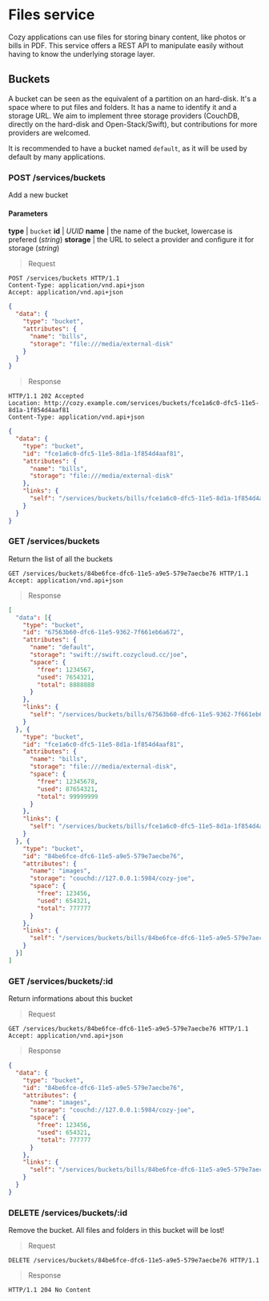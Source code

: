 Files service
=============

Cozy applications can use files for storing binary content, like photos or
bills in PDF. This service offers a REST API to manipulate easily without
having to know the underlying storage layer.



Buckets
-------

A bucket can be seen as the equivalent of a partition on an hard-disk. It's a
space where to put files and folders. It has a name to identify it and a
storage URL. We aim to implement three storage providers (CouchDB, directly on
the hard-disk and Open-Stack/Swift), but contributions for more providers are
welcomed.

It is recommended to have a bucket named `default`, as it will be used by
default by many applications.

### POST /services/buckets

Add a new bucket

#### Parameters

**type**    | `bucket`
**id**      | _UUID_
**name**    | the name of the bucket, lowercase is prefered (_string_)
**storage** | the URL to select a provider and configure it for storage (_string_)

> Request

```http
POST /services/buckets HTTP/1.1
Content-Type: application/vnd.api+json
Accept: application/vnd.api+json
```

```json
{
  "data": {
    "type": "bucket",
    "attributes": {
      "name": "bills",
      "storage": "file:///media/external-disk"
    }
  }
}
```

> Response

```http
HTTP/1.1 202 Accepted
Location: http://cozy.example.com/services/buckets/fce1a6c0-dfc5-11e5-8d1a-1f854d4aaf81
Content-Type: application/vnd.api+json
```

```json
{
  "data": {
    "type": "bucket",
    "id": "fce1a6c0-dfc5-11e5-8d1a-1f854d4aaf81",
    "attributes": {
      "name": "bills",
      "storage": "file:///media/external-disk"
    },
    "links": {
      "self": "/services/buckets/bills/fce1a6c0-dfc5-11e5-8d1a-1f854d4aaf81"
    }
  }
}
```

### GET /services/buckets

Return the list of all the buckets

```http
GET /services/buckets/84be6fce-dfc6-11e5-a9e5-579e7aecbe76 HTTP/1.1
Accept: application/vnd.api+json
```

> Response

```json
[
  "data": [{
    "type": "bucket",
    "id": "67563b60-dfc6-11e5-9362-7f661eb6a672",
    "attributes": {
      "name": "default",
      "storage": "swift://swift.cozycloud.cc/joe",
      "space": {
        "free": 1234567,
        "used": 7654321,
        "total": 8888888
      }
    },
    "links": {
      "self": "/services/buckets/bills/67563b60-dfc6-11e5-9362-7f661eb6a672"
    }
  }, {
    "type": "bucket",
    "id": "fce1a6c0-dfc5-11e5-8d1a-1f854d4aaf81",
    "attributes": {
      "name": "bills",
      "storage": "file:///media/external-disk",
      "space": {
        "free": 12345678,
        "used": 87654321,
        "total": 99999999
      }
    },
    "links": {
      "self": "/services/buckets/bills/fce1a6c0-dfc5-11e5-8d1a-1f854d4aaf81"
    }
  }, {
    "type": "bucket",
    "id": "84be6fce-dfc6-11e5-a9e5-579e7aecbe76",
    "attributes": {
      "name": "images",
      "storage": "couchd://127.0.0.1:5984/cozy-joe",
      "space": {
        "free": 123456,
        "used": 654321,
        "total": 777777
      }
    },
    "links": {
      "self": "/services/buckets/bills/84be6fce-dfc6-11e5-a9e5-579e7aecbe76"
    }
  }]
]
```

### GET /services/buckets/:id

Return informations about this bucket

> Request

```http
GET /services/buckets/84be6fce-dfc6-11e5-a9e5-579e7aecbe76 HTTP/1.1
Accept: application/vnd.api+json
```

> Response

```json
{
  "data": {
    "type": "bucket",
    "id": "84be6fce-dfc6-11e5-a9e5-579e7aecbe76",
    "attributes": {
      "name": "images",
      "storage": "couchd://127.0.0.1:5984/cozy-joe",
      "space": {
        "free": 123456,
        "used": 654321,
        "total": 777777
      }
    },
    "links": {
      "self": "/services/buckets/bills/84be6fce-dfc6-11e5-a9e5-579e7aecbe76"
    }
  }
}
```

### DELETE /services/buckets/:id

Remove the bucket. All files and folders in this bucket will be lost!

> Request

```http
DELETE /services/buckets/84be6fce-dfc6-11e5-a9e5-579e7aecbe76 HTTP/1.1
```

> Response

```http
HTTP/1.1 204 No Content
```
